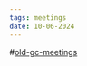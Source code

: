 ```yaml
---
tags: meetings
date: 10-06-2024
---
```

#[old-gc-meetings](/notes/general-circle/old-gc-meetings/old-gc-meetings.md) 
